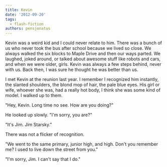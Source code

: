 ```yaml
---
title: Kevin
date: '2012-09-20'
tags:
  - flash-fiction
authors: pensjonatus
---
```


Kevin was a weird kid and I could never relate to him. There was a bunch of us
who never took the bus after school because we lived so close. We always walked
the six blocks to Maple Drive and then our ways parted. We laughed, joked
around, or talked about awesome stuff like robots and cars, and when we were
older, girls. Kevin was always a few steps behind, never with us. Back then, I
was sure he thought he was better than us.

<!-- truncate -->

I met Kevin at the reunion last year. I remember I recognized him instantly, the
slanted shoulders, the blond mop of hair, the pale blue eyes. His girl or wife,
whoever she was, had a really hot body, I think she was some kind of model. I
walked up to them.

"Hey, Kevin. Long time no see. How are you doing?"

He looked up slowly. "I'm sorry, you are?"

"It's Jim. Jim Starsky."

There was not a flicker of recognition.

"We went to the same primary, junior high, and high. Don't you remember me? I
used to live down the street from you."

"I'm sorry, Jim. I can't say that I do."
